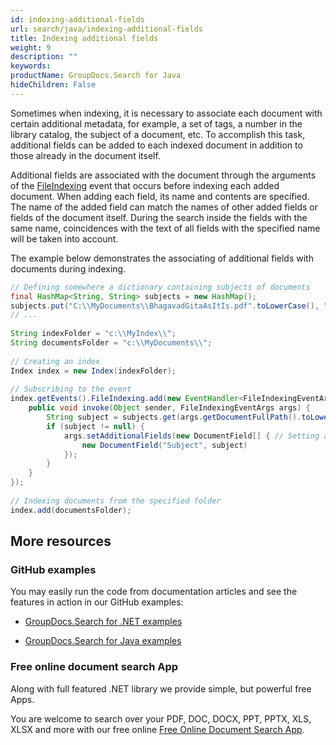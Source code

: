 ```yaml
---
id: indexing-additional-fields
url: search/java/indexing-additional-fields
title: Indexing additional fields
weight: 9
description: ""
keywords: 
productName: GroupDocs.Search for Java
hideChildren: False
---
```

Sometimes when indexing, it is necessary to associate each document with certain additional metadata, for example, a set of tags, a number in the library catalog, the subject of a document, etc. To accomplish this task, additional fields can be added to each indexed document in addition to those already in the document itself.

Additional fields are associated with the document through the arguments of the [FileIndexing](https://apireference.groupdocs.com/search/java/com.groupdocs.search.events/EventHub#FileIndexing) event that occurs before indexing each added document. When adding each field, its name and contents are specified. The name of the added field can match the names of other added fields or fields of the document itself. During the search inside the fields with the same name, coincidences with the text of all fields with the specified name will be taken into account.

The example below demonstrates the associating of additional fields with documents during indexing.



```java
// Defining somewhere a dictionary containing subjects of documents
final HashMap<String, String> subjects = new HashMap();
subjects.put("C:\\MyDocuments\\BhagavadGitaAsItIs.pdf".toLowerCase(), "Spiritual");
// ...
 
String indexFolder = "c:\\MyIndex\\";
String documentsFolder = "c:\\MyDocuments\\";
 
// Creating an index
Index index = new Index(indexFolder);
 
// Subscribing to the event
index.getEvents().FileIndexing.add(new EventHandler<FileIndexingEventArgs>() {
    public void invoke(Object sender, FileIndexingEventArgs args) {
        String subject = subjects.get(args.getDocumentFullPath().toLowerCase()); // Getting a subject for the current document
        if (subject != null) {
            args.setAdditionalFields(new DocumentField[] { // Setting additional fields for the current document
                new DocumentField("Subject", subject)
            });
        }
    }
});
 
// Indexing documents from the specified folder
index.add(documentsFolder);
```

## More resources

### GitHub examples

You may easily run the code from documentation articles and see the features in action in our GitHub examples:

*   [GroupDocs.Search for .NET examples](https://github.com/groupdocs-search/GroupDocs.Search-for-.NET)
    
*   [GroupDocs.Search for Java examples](https://github.com/groupdocs-search/GroupDocs.Search-for-Java)
    

### Free online document search App

Along with full featured .NET library we provide simple, but powerful free Apps.

You are welcome to search over your PDF, DOC, DOCX, PPT, PPTX, XLS, XLSX and more with our free online [Free Online Document Search App](https://products.groupdocs.app/search).
